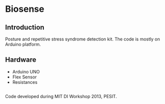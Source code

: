 # Biosense

## Introduction

Posture and repetitive stress syndrome detection kit. The code is mostly on Arduino platform.

## Hardware

* Arduino UNO
* Flex Sensor
* Resistances

##

Code developed during MIT DI Workshop 2013, PESIT.